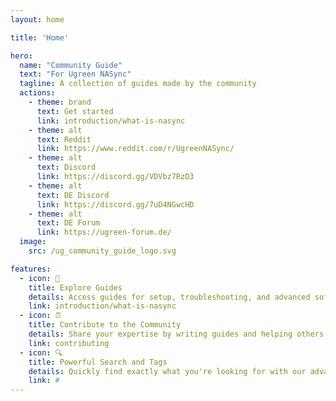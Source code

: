 ```yaml
---
layout: home

title: 'Home'

hero:
  name: "Community Guide"
  text: "For Ugreen NASync"
  tagline: A collection of guides made by the community
  actions:
    - theme: brand
      text: Get started
      link: introduction/what-is-nasync
    - theme: alt
      text: Reddit
      link: https://www.reddit.com/r/UgreenNASync/
    - theme: alt
      text: Discord
      link: https://discord.gg/VDVbz7RzD3
    - theme: alt
      text: DE Discord
      link: https://discord.gg/7uD4NGwcHD
    - theme: alt
      text: DE Forum
      link: https://ugreen-forum.de/
  image:
    src: /ug_community_guide_logo.svg

features:
  - icon: 📖
    title: Explore Guides
    details: Access guides for setup, troubleshooting, and advanced software and hardware customizations.
    link: introduction/what-is-nasync
  - icon: ⏰
    title: Contribute to the Community
    details: Share your expertise by writing guides and helping others.
    link: contributing
  - icon: 🔍 
    title: Powerful Search and Tags
    details: Quickly find exactly what you're looking for with our advanced search system.
    link: #
---
```


<style>
:root {

  --vp-home-hero-image-background-image: linear-gradient(-45deg, #00C684 50%, #008F5D 50%) !important;;
  --vp-home-hero-image-filter: blur(44px) !important;;
}

@media (min-width: 640px) {
  :root {
    --vp-home-hero-image-filter: blur(56px) !important;;
  }
}

@media (min-width: 960px) {
  :root {
    --vp-home-hero-image-filter: blur(68px) !important;;
  }
}
</style>
